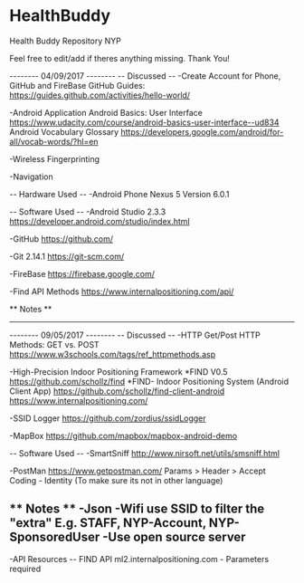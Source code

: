 # HealthBuddy
Health Buddy Repository NYP

Feel free to edit/add if theres anything missing. Thank You!

-------- 04/09/2017  --------
-- Discussed  --
-Create Account for Phone, GitHub and FireBase
GitHub Guides:
https://guides.github.com/activities/hello-world/

-Android Application
Android Basics: User Interface
https://www.udacity.com/course/android-basics-user-interface--ud834
Android Vocabulary Glossary
https://developers.google.com/android/for-all/vocab-words/?hl=en

-Wireless Fingerprinting

-Navigation

-- Hardware Used  --
-Android Phone Nexus 5 Version 6.0.1

-- Software Used --
-Android Studio 2.3.3
https://developer.android.com/studio/index.html

-GitHub
https://github.com/

-Git 2.14.1
https://git-scm.com/

-FireBase
https://firebase.google.com/

-Find API Methods
https://www.internalpositioning.com/api/

** Notes  **

--------------------------------

-------- 09/05/2017 --------
-- Discussed  --
-HTTP Get/Post
HTTP Methods: GET vs. POST
https://www.w3schools.com/tags/ref_httpmethods.asp

-High-Precision Indoor Positioning Framework
*FIND V0.5
https://github.com/schollz/find
*FIND- Indoor Positioning System (Android Client App)
https://github.com/schollz/find-client-android
https://www.internalpositioning.com/

-SSID Logger
https://github.com/zordius/ssidLogger

-MapBox
https://github.com/mapbox/mapbox-android-demo

-- Software Used  --
-SmartSniff
http://www.nirsoft.net/utils/smsniff.html

-PostMan
https://www.getpostman.com/
Params > Header > Accept Coding  - Identity (To make sure its not in other language)

** Notes  **
-Json
-Wifi use SSID to filter the "extra" E.g. STAFF, NYP-Account, NYP-SponsoredUser
-Use open source server
--------------------------------

-API Resources 
-- FIND API ml2.internalpositioning.com
    - Parameters required 
